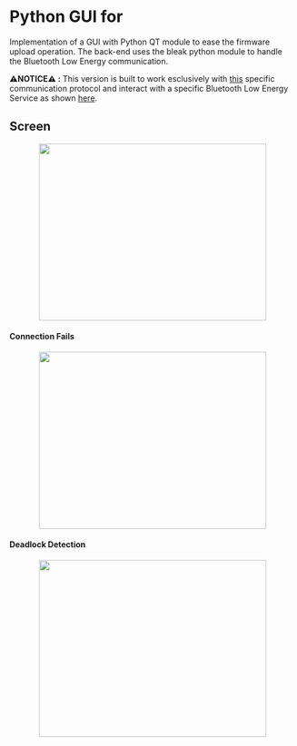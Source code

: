 # Python GUI for
Implementation of a GUI with Python QT module to ease the firmware upload operation. The back-end uses the bleak python module to handle the Bluetooth Low Energy communication.  

    
⚠️**NOTICE⚠️ :**  This version is built to work esclusively with [this](https://github.com/francescoolivieri/BLE-Firmware-Update-STM32G0B1RE/blob/main/README.md#communication-protocol) specific communication protocol and interact with a specific Bluetooth Low Energy Service as shown [here](https://github.com/francescoolivieri/BLE-Firmware-Update-STM32G0B1RE/blob/main/BLE_FW_Update/README.md#fsm-state---setup-ble).

## Screen
<p align="center">
  <img width="400" height="311.79" src="https://github.com/francescoolivieri/BLE-Firmware-Update-STM32G0B1RE/assets/113623927/fec17cf5-0cb7-4c56-a373-e12ecdfeafb2">
</p>

 #### Connection Fails
 <p align="center">
  <img width="400" height="311.79" src="https://github.com/francescoolivieri/BLE-Firmware-Update-STM32G0B1RE/assets/113623927/6d3c4882-00d0-4926-9e48-f1e38125fb60">
 </p> 
 
 #### Deadlock Detection
 <p align="center">
  <img width="400" height="311.79" src="https://github.com/francescoolivieri/BLE-Firmware-Update-STM32G0B1RE/assets/113623927/1cecc9a2-6ae5-4ee9-bd25-c5644d14d6e2">
 </p>
 
